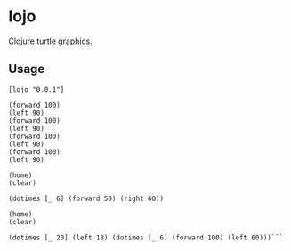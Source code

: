 # lojo

Clojure turtle graphics.

## Usage

```[lojo "0.0.1"]```

```(start)
(forward 100)
(left 90)
(forward 100)
(left 90)
(forward 100)
(left 90)
(forward 100)
(left 90)

(home)
(clear)

(dotimes [_ 6] (forward 50) (right 60))

(home)
(clear)

(dotimes [_ 20] (left 18) (dotimes [_ 6] (forward 100) (left 60)))```
